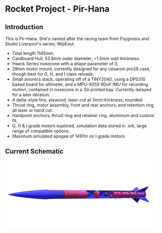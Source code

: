 # Rocket Project - Pir-Hana

## Introduction
This is Pir-Hana. She's named after the racing team from Psygnosis and Studio Liverpool's series; WipEout.

* Total length 1145mm.
* Cardboard Hull, 53.8mm outer diameter, ~1.5mm wall thickness.
* Haack Series nosecone with a shape parameter of 0, 
* 29mm motor mount, currently designed for any cesaroni pro29 case, though best for G, H, and I class reloads.
* Small avionics stack, operating off of a TINY2040, using a DPS310 based board for altimeter, and a MPU-9250 9DoF IMU for recording motion, contained in nosecone in a 3d-printed bay. Currently delayed for a later iteration.
* 4 delta-style fins, plywood, laser-cut at 3mm thickness, rounded.
* Thrust ring, motor assembly, front and rear anchors, and retention ring all laser or hand cut.
* Hardpoint anchors, thrust ring and retainer ring, aluminium and custom fit.
* G, H & I grade motors explored, simulation data stored in .ork, large range of compatible options.
* Maximum simulated apogee of 1497m on I grade motors.

## Current Schematic
<p align="center">
  <img src="https://github.com/aihphysics/L1P/blob/main/rocket_figure.png" />
</p>
